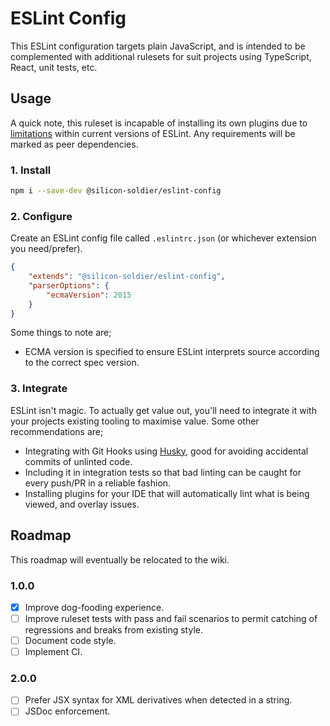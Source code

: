 # ESLint Config

This ESLint configuration targets plain JavaScript, and is intended to be complemented with additional rulesets for suit projects using TypeScript, React, unit tests, etc.

## Usage

A quick note, this ruleset is incapable of installing its own plugins due to [limitations](https://github.com/eslint/eslint/issues/3458) within current versions of ESLint. Any requirements will be marked as peer dependencies.

### 1. Install

```sh
npm i --save-dev @silicon-soldier/eslint-config
```

### 2. Configure

Create an ESLint config file called `.eslintrc.json` (or whichever extension you need/prefer).

```json
{
    "extends": "@silicon-soldier/eslint-config",
    "parserOptions": {
        "ecmaVersion": 2015
    }
}
```

Some things to note are;

- ECMA version is specified to ensure ESLint interprets source according to the correct spec version.

### 3. Integrate

ESLint isn't magic. To actually get value out, you'll need to integrate it with your projects existing tooling to maximise value. Some other recommendations are;

- Integrating with Git Hooks using [Husky](https://www.npmjs.com/package/husky), good for avoiding accidental commits of unlinted code.
- Including it in integration tests so that bad linting can be caught for every push/PR in a reliable fashion.
- Installing plugins for your IDE that will automatically lint what is being viewed, and overlay issues.

## Roadmap

This roadmap will eventually be relocated to the wiki.

### 1.0.0

- [x] Improve dog-fooding experience.
- [ ] Improve ruleset tests with pass and fail scenarios to permit catching of regressions and breaks from existing style.
- [ ] Document code style.
- [ ] Implement CI.

### 2.0.0

- [ ] Prefer JSX syntax for XML derivatives when detected in a string.
- [ ] JSDoc enforcement.
